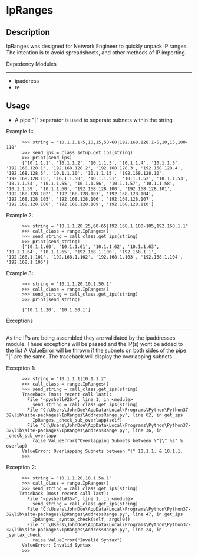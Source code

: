 IpRanges
==============
Description
--------------

IpRanges was designed for Network Engineer to quickly unpack IP ranges. The intention is to avoid spreadsheets, and other
methods of IP importing.

Depedency Modules
__________

+ ipaddress
+ re

Usage
--------------
+ A pipe "|" seperator is used to seperate subnets within the string.

Example 1::

          >>> string = "10.1.1.1-5,10,15,50-60|192.168.128.1-5,10,15,100-110"
          >>> send_ips = class_setup.get_ips(string)
          >>> print(send_ips)
          ['10.1.1.1', '10.1.1.2', '10.1.1.3', '10.1.1.4', '10.1.1.5', '192.168.128.1', '192.168.128.2', '192.168.128.3', '192.168.128.4', '192.168.128.5', '10.1.1.10', '10.1.1.15', '192.168.128.10', '192.168.128.15', '10.1.1.50', '10.1.1.51', '10.1.1.52', '10.1.1.53', '10.1.1.54', '10.1.1.55', '10.1.1.56', '10.1.1.57', '10.1.1.58', '10.1.1.59', '10.1.1.60', '192.168.128.100', '192.168.128.101', '192.168.128.102', '192.168.128.103', '192.168.128.104', '192.168.128.105', '192.168.128.106', '192.168.128.107', '192.168.128.108', '192.168.128.109', '192.168.128.110']
		  
Example 2:

		  >>> string = "10.1.1.20.25,60-65|192.168.1.100-105,192.168.1.1"
		  >>> call_class = range.IpRanges()
		  >>> send_string = call_class.get_ips(string)
	      >>> print(send_string)
		  ['10.1.1.60', '10.1.1.61', '10.1.1.62', '10.1.1.63', '10.1.1.64', '10.1.1.65', '192.168.1.100', '192.168.1.1', '192.168.1.101', '192.168.1.102', '192.168.1.103', '192.168.1.104', '192.168.1.105']
		  
Example 3:

		  >>> string = "10.1.1.20,10.1.50.1"
		  >>> call_class = range.IpRanges()
		  >>> send_string = call_class.get_ips(string)
		  >>> print(send_string)

		  ['10.1.1.20', '10.1.50.1']

Exceptions
____________

As the IPs are being assembled they are validated by the ipaddresses module. These exceptions will be passed and the IP(s) wont be added to the list
A ValueError will be thrown if the subnets on both sides of the pipe "|" are the same. The traceback will display the overlapping subnets

Exception 1:

		  >>> string = "10.1.1.1|10.1.1.2"
		  >>> call_class = range.IpRanges()
		  >>> send_string = call_class.get_ips(string)
		  Traceback (most recent call last):
		    File "<pyshell#26>", line 1, in <module>
			  send_string = call_class.get_ips(string)
		    File "C:\Users\JohnDoe\AppData\Local\Programs\Python\Python37-32\lib\site-packages\IpRanges\AddressRange.py", line 62, in get_ips
			  IpRanges._check_sub_overlapp(self)
		    File "C:\Users\JohnDoe\AppData\Local\Programs\Python\Python37-32\lib\site-packages\IpRanges\AddressRange.py", line 36, in _check_sub_overlapp
			  raise ValueError("Overlapping Subnets between \"|\" %s" % overlap)
		  ValueError: Overlapping Subnets between "|" 10.1.1. & 10.1.1.
		  >>> 
		  
Exception 2:

		  >>> string = "10.1.1.20,10.1.5a.1"
		  >>> call_class = range.IpRanges()
		  >>> send_string = call_class.get_ips(string)
		 Traceback (most recent call last):
		    File "<pyshell#35>", line 1, in <module>
			  send_string = call_class.get_ips(string)
		    File "C:\Users\JohnDoe\AppData\Local\Programs\Python\Python37-32\lib\site-packages\IpRanges\AddressRange.py", line 47, in get_ips
			  IpRanges._syntax_check(self, args[0])
		    File "C:\Users\JohnDoe\AppData\Local\Programs\Python\Python37-32\lib\site-packages\IpRanges\AddressRange.py", line 24, in _syntax_check
			  raise ValueError("Invalid Syntax")
		  ValueError: Invalid Syntax
		  >>> 